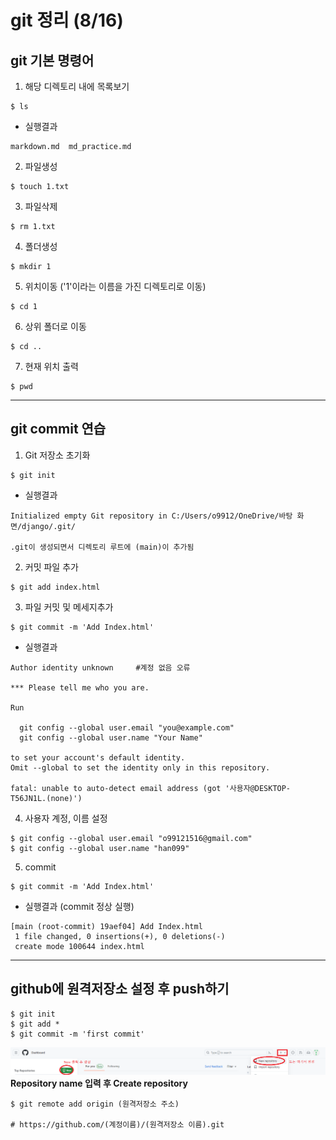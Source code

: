 # git 정리 (8/16)
## git 기본 명령어
1. 해당 디렉토리 내에 목록보기
```git
$ ls
```
- 실행결과
```git
markdown.md  md_practice.md
```
2. 파일생성
```git
$ touch 1.txt
```
3. 파일삭제
```git
$ rm 1.txt
```
4. 폴더생성
```git
$ mkdir 1
```
5. 위치이동 ('1'이라는 이름을 가진 디렉토리로 이동)
```git
$ cd 1
```
6. 상위 폴더로 이동
```git
$ cd ..
```
7. 현재 위치 출력
```git
$ pwd
```
--- 
## git commit 연습

1.  Git 저장소 초기화
```git
$ git init
```
- 실행결과
```git
Initialized empty Git repository in C:/Users/o9912/OneDrive/바탕 화면/django/.git/ 

.git이 생성되면서 디렉토리 루트에 (main)이 추가됨
```
2. 커밋 파일 추가
```git
$ git add index.html
```
3. 파일 커밋 및 메세지추가
```git
$ git commit -m 'Add Index.html'
```
- 실행결과
```git
Author identity unknown		#계정 없음 오류

*** Please tell me who you are.			

Run

  git config --global user.email "you@example.com"
  git config --global user.name "Your Name"

to set your account's default identity.
Omit --global to set the identity only in this repository.

fatal: unable to auto-detect email address (got '사용자@DESKTOP-T56JN1L.(none)')
```
4. 사용자 계정, 이름 설정
```git
$ git config --global user.email "o99121516@gmail.com"
$ git config --global user.name "han099"   
```
5. commit
```git
$ git commit -m 'Add Index.html'
```
- 실행결과 (commit 정상 실행)
```
[main (root-commit) 19aef04] Add Index.html     
 1 file changed, 0 insertions(+), 0 deletions(-)
 create mode 100644 index.html
```
---
## github에 원격저장소 설정 후 push하기
```
$ git init
$ git add *
$ git commit -m 'first commit'
```
![원격저장소](./1.PNG)
**Repository name 입력 후 Create repository**
```
$ git remote add origin (원격저장소 주소)

# https://github.com/(계정이름)/(원격저장소 이름).git
```




